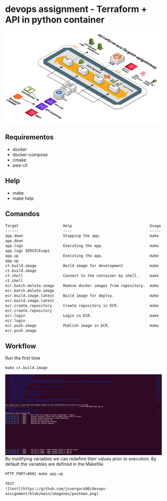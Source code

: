 devops assignment - Terraform + API in python container
===============
![Diagrama](https://github.com/jcvergara90/devops-assignment/blob/main/imagenes/diagrama.png)



Requirementos
-------------
* docker
* docker-compose
* cmake
* aws-cli

Help
----
* make
* make help

Comandos
--------
```console
Target                    Help                                   Usage
------                    ----                                   -----
app.down                  Stopping the app.                      make app.down
app.logs                  Executing the app.                     make app.logs SERVICE=api
app.up                    Executing the app.                     make app.up
ct.build.image            Build image for development            make ct.build.image
ct.shell                  Connect to the container by shell.     make ct.shell
ecr.batch.delete.image    Remove docker images from repository.  make ecr.batch.delete.image
ecr.build.image.latest    Build image for deploy.                make ecr.build.image.latest
ecr.create.repository     Create repository in ECR.              make ecr.create.repository
ecr.login                 Login in ECR.                          make ecr.login
ecr.push.image            Publish image in ECR.                  make ecr.push.image
```

## Workflow

Run the first time
```
make ct.build.image
```
![upcontainer](https://github.com/jcvergara90/devops-assignment/blob/main/imagenes/up%20container%20.png)
By modifying variables we can redefine their values prior to execution. By default the variables are defined in the Makefile.
```
HTTP_PORT=8081 make app.up

TEST
![test](https://github.com/jcvergara90/devops-assignment/blob/main/imagenes/postman.png)

```
